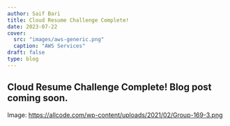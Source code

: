 ```yaml
---
author: Saif Bari
title: Cloud Resume Challenge Complete!
date: 2023-07-22
cover:
  src: "images/aws-generic.png"
  caption: "AWS Services"
draft: false
type: blog
---
```

Cloud Resume Challenge Complete! 
Blog post coming soon. 
---
Image: https://allcode.com/wp-content/uploads/2021/02/Group-169-3.png